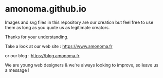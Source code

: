 # amonoma.github.io


Images and svg files in this repository are our creation but feel free to use them as long as you quote us as legitimate creators.

Thanks for your understanding.

Take a look at our web site : https://www.amonoma.fr

or our blog : https://blog.amonoma.fr

We are young web designers & we're always looking to improve, so leave us a message !



